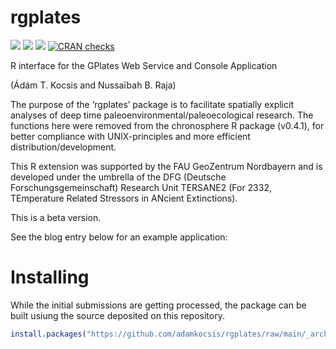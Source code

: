 
# rgplates

[![](https://img.shields.io/badge/devel%20version-0.1.0-green.svg)](https://github.com/adamkocsis/rgplates)
[![](https://www.r-pkg.org/badges/version/rgplates?color=orange)](https://cran.r-project.org/package=rgplates)
[![](http://cranlogs.r-pkg.org/badges/grand-total/rgplates?color=yellow)](https://cran.r-project.org/package=rgplates)
[![CRAN
checks](https://cranchecks.info/badges/summary/rgplates)](https://cran.r-project.org/web/checks/check_results_rgplates.html)

R interface for the GPlates Web Service and Console Application

(Ádám T. Kocsis and Nussaïbah B. Raja)

The purpose of the ‘rgplates’ package is to facilitate spatially
explicit analyses of deep time paleoenvironmental/paleoecological
research. The functions here were removed from the chronosphere R
package (v0.4.1), for better compliance with UNIX-principles and more
efficient distribution/development.

This R extension was supported by the FAU GeoZentrum Nordbayern and is
developed under the umbrella of the DFG (Deutsche
Forschungsgemeinschaft) Research Unit TERSANE2 (For 2332, TEmperature
Related Stressors in ANcient Extinctions).

This is a beta version.

See the blog entry below for an example application:

# Installing

While the initial submissions are getting processed, the package can be
built usiung the source deposited on this repository.

``` r
install.packages("https://github.com/adamkocsis/rgplates/raw/main/_archive/source/rgplates_0.1.0.tar.gz", repos=NULL, type="source")
```
